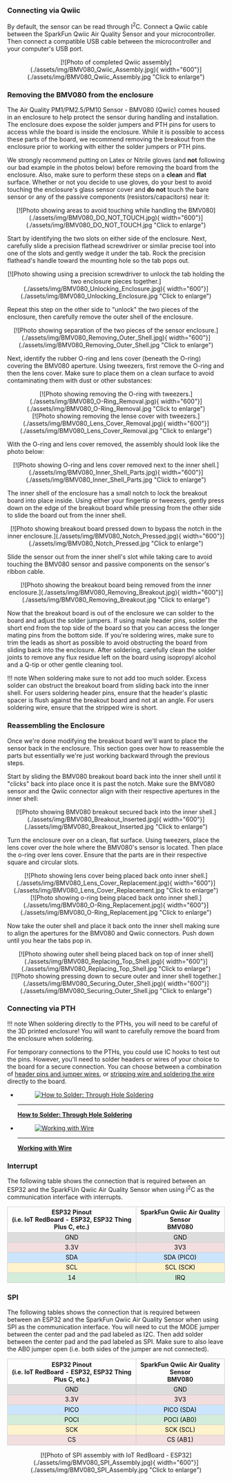### Connecting via Qwiic

By default, the sensor can be read through I<sup>2</sup>C. Connect a Qwiic cable between the SparkFun Qwiic Air Quality Sensor and your microcontroller. Then connect a compatible USB cable between the microcontroller and your computer's USB port.

<center>
[![Photo of completed Qwiic assembly](./assets/img/BMV080_Qwiic_Assembly.jpg){ width="600"}](./assets/img/BMV080_Qwiic_Assembly.jpg "Click to enlarge")
</center>

### Removing the BMV080 from the enclosure

The Air Quality PM1/PM2.5/PM10 Sensor - BMV080 (Qwiic) comes housed in an enclosure to help protect the sensor during handling and installation. The enclosure does expose the solder jumpers and PTH pins for users to access while the board is inside the enclosure. While it is possible to access these parts of the board, we recommend removing the breakout from the enclosure prior to working with either the solder jumpers or PTH pins. 

We strongly recommend putting on Latex or Nitrile gloves (and **not** following our bad example in the photos below) before removing the board from the enclosure. Also, make sure to perform these steps on a **clean** and **flat** surface. Whether or not you decide to use gloves, do your best to avoid touching the enclosure's glass sensor cover and **do not** touch the bare sensor or any of the passive components (resistors/capacitors) near it:

<center>
[![Photo showing areas to avoid touching while handling the BMV080](./assets/img/BMV080_DO_NOT_TOUCH.jpg){ width="600"}](./assets/img/BMV080_DO_NOT_TOUCH.jpg "Click to enlarge")
</center>

Start by identifying the two slots on either side of the enclosure. Next, carefully slide a precision flathead screwdriver or similar precise tool into one of the slots and gently wedge it under the tab. Rock the precision flathead's handle toward the mounting hole so the tab pops out.

<center>
[![Photo showing using a precision screwdriver to unlock the tab holding the two enclosure pieces together.](./assets/img/BMV080_Unlocking_Enclosure.jpg){ width="600"}](./assets/img/BMV080_Unlocking_Enclosure.jpg "Click to enlarge")
</center>

Repeat this step on the other side to "unlock" the two pieces of the enclosure, then carefully remove the outer shell of the enclosure.

<center>
[![Photo showing separation of the two pieces of the sensor enclosure.](./assets/img/BMV080_Removing_Outer_Shell.jpg){ width="600"}](./assets/img/BMV080_Removing_Outer_Shell.jpg "Click to enlarge")
</center>


Next, identify the rubber O-ring and lens cover (beneath the O-ring) covering the BMV080 aperture. Using tweezers, first remove the O-ring and then the lens cover. Make sure to place them on a clean surface to avoid contaminating them with dust or other substances:

<center>
[![Photo showing removing the O-ring with tweezers.](./assets/img/BMV080_O-Ring_Removal.jpg){ width="600"}](./assets/img/BMV080_O-Ring_Removal.jpg "Click to enlarge")
</center>

<center>
[![Photo showing removing the lense cover with tweezers.](./assets/img/BMV080_Lens_Cover_Removal.jpg){ width="600"}](./assets/img/BMV080_Lens_Cover_Removal.jpg "Click to enlarge")
</center>

With the O-ring and lens cover removed, the assembly should look like the photo below:

<center>
[![Photo showing O-ring and lens cover removed next to the inner shell.](./assets/img/BMV080_Inner_Shell_Parts.jpg){ width="600"}](./assets/img/BMV080_Inner_Shell_Parts.jpg "Click to enlarge")
</center>

The inner shell of the enclosure has a small notch to lock the breakout board into place inside. Using either your fingertip or tweezers, gently press down on the edge of the breakout board while pressing from the other side to slide the board out from the inner shell.

<center>
[![Photo showing breakout board pressed down to bypass the notch in the inner enclosure.](./assets/img/BMV080_Notch_Pressed.jpg){ width="600"}](./assets/img/BMV080_Notch_Pressed.jpg "Click to enlarge")
</center>

Slide the sensor out from the inner shell's slot while taking care to avoid touching the BMV080 sensor and passive components on the sensor's ribbon cable. 

<center>
[![Photo showing the breakout board being removed from the inner enclosure.](./assets/img/BMV080_Removing_Breakout.jpg){ width="600"}](./assets/img/BMV080_Removing_Breakout.jpg "Click to enlarge")
</center>

Now that the breakout board is out of the enclosure we can solder to the board and adjust the solder jumpers. If using male header pins, solder the short end from the top side of the board so that you can access the longer mating pins from the bottom side. If you're soldering wires, make sure to trim the leads as short as possible to avoid obstructing the board from sliding back into the enclosure. After soldering, carefully clean the solder joints to remove any flux residue left on the board using isopropyl alcohol and a Q-tip or other gentle cleaning tool.

!!! note
    When soldering make sure to not add too much solder. Excess solder can obstruct the breakout board from sliding back into the inner shell. For users soldering header pins, ensure that the header's plastic spacer is flush against the breakout board and not at an angle. For users soldering wire, ensure that the stripped wire is short.

### Reassembling the Enclosure

Once we're done modifying the breakout board we'll want to place the sensor back in the enclosure. This section goes over how to reassemble the parts but essentially we're just working backward through the previous steps.

Start by sliding the BMV080 breakout board back into the inner shell until it "clicks" back into place once it is past the notch. Make sure the BMV080 sensor and the Qwiic connector align with their respective apertures in the inner shell:

<center>
[![Photo showing BMV080 breakout secured back into the inner shell.](./assets/img/BMV080_Breakout_Inserted.jpg){ width="600"}](./assets/img/BMV080_Breakout_Inserted.jpg "Click to enlarge")
</center>

Turn the enclosure over on a clean, flat surface. Using tweezers, place the lens cover over the hole where the BMV080's sensor is located. Then place the o-ring over lens cover. Ensure that the parts are in their respective square and circular slots.

<center>
[![Photo showing lens cover being placed back onto inner shell.](./assets/img/BMV080_Lens_Cover_Replacement.jpg){ width="600"}](./assets/img/BMV080_Lens_Cover_Replacement.jpg "Click to enlarge")
</center>

<center>
[![Photo showing o-ring being placed back onto inner shell.](./assets/img/BMV080_O-Ring_Replacement.jpg){ width="600"}](./assets/img/BMV080_O-Ring_Replacement.jpg "Click to enlarge")
</center>

Now take the outer shell and place it back onto the inner shell making sure to align the apertures for the BMV080 and Qwiic connectors. Push down until you hear the tabs pop in.

<center>
[![Photo showing outer shell being placed back on top of inner shell](./assets/img/BMV080_Replacing_Top_Shell.jpg){ width="600"}](./assets/img/BMV080_Replacing_Top_Shell.jpg "Click to enlarge")
</center>

<center>
[![Photo showing pressing down to secure outer and inner shell together.](./assets/img/BMV080_Securing_Outer_Shell.jpg){ width="600"}](./assets/img/BMV080_Securing_Outer_Shell.jpg "Click to enlarge")
</center>



### Connecting via PTH

!!! note
    When soldering directly to the PTHs, you will need to be careful of the 3D printed enclosure! You will want to carefully remove the board from the enclosure when soldering.

For temporary connections to the PTHs, you could use IC hooks to test out the pins. However, you'll need to solder headers or wires of your choice to the board for a secure connection. You can choose between a combination of [header pins and jumper wires](https://learn.sparkfun.com/tutorials/how-to-solder-through-hole-soldering/all), or [stripping wire and soldering the wire](https://learn.sparkfun.com/tutorials/working-with-wire/all) directly to the board.

<div class="grid cards col-2" markdown>

-   <a href="https://learn.sparkfun.com/tutorials/how-to-solder-through-hole-soldering/all">
      <figure markdown>
        <img src="https://cdn.sparkfun.com/assets/learn_tutorials/5/Soldering_Action-01.jpg"style="width:264px; height:148px; object-fit:contain;" alt="How to Solder: Through Hole Soldering">
      </figure>
    </a>

    ---

    <a href="https://learn.sparkfun.com/tutorials/how-to-solder-through-hole-soldering/all">
      <b>How to Solder: Through Hole Soldering</b>
    </a>
<!-- ----------WHITE SPACE BETWEEN GRID CARDS---------- -->

-   <a href="https://learn.sparkfun.com/tutorials/working-with-wire/all">
      <figure markdown>
        <img src="https://cdn.sparkfun.com/assets/0/5/0/0/f/5138de3cce395fbb1b000002.JPG" style="width:264px; height:148px; object-fit:contain;" alt="Working with Wire">
      </figure>
    </a>

    ---

    <a href="https://learn.sparkfun.com/tutorials/working-with-wire/all">
      <b>Working with Wire</b>
    </a>
<!-- ----------WHITE SPACE BETWEEN GRID CARDS---------- -->
</div>



### Interrupt

The following table shows the connection that is required between an ESP32 and the SparkFUn Qwiic Air Quality Sensor when using I<sup>2</sup>C as the communication interface with interrupts.

<div style="text-align: center;">
    <table>
        <tr>
            <th style="text-align: center; border: solid 1px #cccccc;">ESP32 Pinout<br />(i.e. IoT RedBoard - ESP32, ESP32 Thing Plus C, etc.)
            </th>
            <th style="text-align: center; border: solid 1px #cccccc;">SparkFun Qwiic Air Quality Sensor<br />BMV080
            </th>
        </tr>
        <tr>
            <td style="text-align: center; border: solid 1px #cccccc;" bgcolor="#DDDDDD"><font color="#000000">GND</font>
            </td>
            <td style="text-align: center; border: solid 1px #cccccc;" bgcolor="#DDDDDD"><font color="#000000">GND</font>
            </td>
        </tr>
        <tr>
            <td style="text-align: center; border: solid 1px #cccccc;" bgcolor="#f2dede"><font color="#000000">3.3V</font>
            </td>
            <td style="text-align: center; border: solid 1px #cccccc;" bgcolor="#f2dede"><font color="#000000">3V3</font>
            </td>
        </tr>
        <tr>        
            <td style="text-align: center; border: solid 1px #cccccc;" bgcolor="#cce5ff"><font color="#000000">SDA</font>
            </td>
            <td style="text-align: center; border: solid 1px #cccccc;" bgcolor="#cce5ff"><font color="#000000">SDA (PICO)</font>
            </td>
        </tr>
        <tr>
            <td style="text-align: center; border: solid 1px #cccccc;" bgcolor="#fff3cd"><font color="#000000">SCL</font>
            <td style="text-align: center; border: solid 1px #cccccc;" bgcolor="#fff3cd"><font color="#000000">SCL (SCK)</font>
            </td>
        </tr>
        <tr>
            <td style="text-align: center; border: solid 1px #cccccc;" bgcolor="#d4edda"><font color="#000000">14</font>
            </td>
            <td style="text-align: center; border: solid 1px #cccccc;" bgcolor="#d4edda"><font color="#000000">IRQ</font>
            </td>
        </tr>
    </table>
</div>



### SPI

The following tables shows the connection that is required between between an ESP32 and the SparkFun Qwiic Air Quality Sensor when using SPI as the communication interface. You will need to cut the MODE jumper between the center pad and the pad labeled as I2C. Then add solder between the center pad and the pad labeled as SPI. Make sure to also leave the AB0 jumper open (i.e. both sides of the jumper are not connected).

<div style="text-align: center;">
    <table>
        <tr>
            <th style="text-align: center; border: solid 1px #cccccc;">ESP32 Pinout<br />(i.e. IoT RedBoard - ESP32, ESP32 Thing Plus C, etc.)
            </th>
            <th style="text-align: center; border: solid 1px #cccccc;">SparkFun Qwiic Air Quality Sensor<br />BMV080
            </th>
        </tr>
        <tr>
            <td style="text-align: center; border: solid 1px #cccccc;" bgcolor="#DDDDDD"><font color="#000000">GND</font>
            </td>
            <td style="text-align: center; border: solid 1px #cccccc;" bgcolor="#DDDDDD"><font color="#000000">GND</font>
            </td>
        </tr>
        <tr>
            <td style="text-align: center; border: solid 1px #cccccc;" bgcolor="#f2dede"><font color="#000000">3.3V</font>
            </td>
            <td style="text-align: center; border: solid 1px #cccccc;" bgcolor="#f2dede"><font color="#000000">3V3</font>
            </td>
        </tr>
        <tr>        
            <td style="text-align: center; border: solid 1px #cccccc;" bgcolor="#cce5ff"><font color="#000000">PICO</font>
            </td>
            <td style="text-align: center; border: solid 1px #cccccc;" bgcolor="#cce5ff"><font color="#000000">PICO (SDA)</font>
            </td>
        </tr>
        <tr>
            <td style="text-align: center; border: solid 1px #cccccc;" bgcolor="#d4edda"><font color="#000000">POCI</font>
            </td>
            <td style="text-align: center; border: solid 1px #cccccc;" bgcolor="#d4edda"><font color="#000000">POCI (AB0)</font>
            </td>
        </tr>
        <tr>
            <td style="text-align: center; border: solid 1px #cccccc;" bgcolor="#fff3cd"><font color="#000000">SCK</font>
            <td style="text-align: center; border: solid 1px #cccccc;" bgcolor="#fff3cd"><font color="#000000">SCK (SCL)</font>
            </td>
        </tr>
        <tr>
            <td style="text-align: center; border: solid 1px #cccccc;" bgcolor="#f2dede"><font color="#000000">CS</font>
            </td>
            <td style="text-align: center; border: solid 1px #cccccc;" bgcolor="#f2dede"><font color="#000000">CS (AB1)</font>
            </td>
        </tr>
    </table>
</div>

<center>
[![Photo of SPI assembly with IoT RedBoard - ESP32](./assets/img/BMV080_SPI_Assembly.jpg){ width="600"}](./assets/img/BMV080_SPI_Assembly.jpg "Click to enlarge")
</center>
